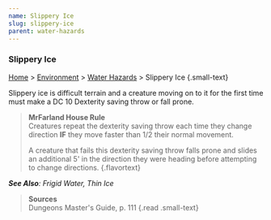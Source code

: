 ```yaml
---
name: Slippery Ice
slug: slippery-ice
parent: water-hazards
---
```

### Slippery Ice
[Home](dm-operations-center) > [Environment](environment) > [Water Hazards](water-hazards) > Slippery Ice {.small-text}

Slippery ice is difficult terrain and a creature moving on to it for the first time must make a DC 10 Dexterity saving throw or fall prone.

> **MrFarland House Rule**<br/>
> Creatures repeat the dexterity saving throw each time they change direction **IF** they move faster than 1/2 their normal movement.
>
> A creature that fails this dexterity saving throw falls prone and slides an additional 5' in the direction they were heading before attempting to change directions. 
{.flavortext}

***See Also**: Frigid Water, Thin Ice*

> **Sources** <br/>
> Dungeons Master's Guide, p. 111
{.read .small-text}
